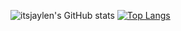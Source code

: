 ![itsjaylen's GitHub stats](https://github-readme-stats.vercel.app/api?username=itsjaylen&show_icons=true&theme=radical)
[![Top Langs](https://github-readme-stats.vercel.app/api/top-langs/?username=itsjaylen&langs_count=10&theme=radical)](https://github.com/anuraghazra/github-readme-stats)
